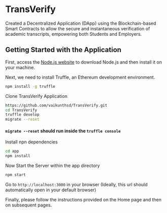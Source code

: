 # TransVerify
Created a Decentralized Application (DApp) using the Blockchain-based Smart Contracts to allow the secure and instantaneous verification of academic transcripts, empowering both Students and Employers.

## Getting Started with the Application

First, access the [Node.js website](https://nodejs.org/) to download Node.js and then install it on your machine.

Next, we need to install Truffle, an Ethereum development environment.

```sh
npm install -g truffle

```
Clone TransVerify Application 

```sh
https://github.com/vaikunthsd/TransVerify.git
cd TransVerify
truffle develop
migrate --reset
```
#### `migrate --reset` should run inside the `truffle console`

Install npn dependencies

```sh
cd app 
npm install
```

Now Start the Server within the app directory

```sh
npm start
```

Go to `http://localhost:3000` in your browser (Ideally, this url should automatically open in your default browser)

Finally, please follow the instructions provided on the Home page and then on subsequent pages.
